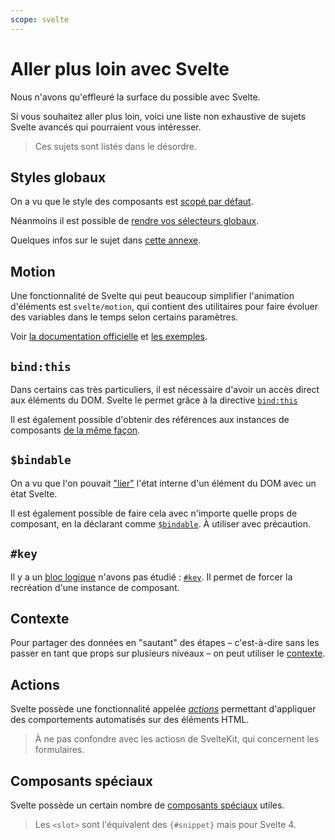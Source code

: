 ```yaml
---
scope: svelte
---
```


# Aller plus loin avec Svelte

Nous n'avons qu'effleuré la surface du possible avec Svelte.

Si vous souhaitez aller plus loin, voici une liste non exhaustive de sujets Svelte avancés qui
pourraient vous intéresser.

> Ces sujets sont listés dans le désordre.

## Styles globaux

On a vu que le style des composants est [scopé par
défaut](../03_svelte_components/01_syntax_basics.md).

Néanmoins il est possible de [rendre vos sélecteurs
globaux](https://svelte.dev/docs/svelte-components#style).

Quelques infos sur le sujet dans [cette annexe](../XX_global_styles.md).

## Motion

Une fonctionnalité de Svelte qui peut beaucoup simplifier l'animation d'éléments est
`svelte/motion`, qui contient des utilitaires pour faire évoluer des variables dans le temps selon
certains paramètres.

Voir [la documentation officielle](https://svelte.dev/docs/svelte-motion) et [les
exemples](https://learn.svelte.dev/tutorial/tweens).

## `bind:this`

Dans certains cas très particuliers, il est nécessaire d'avoir un accès direct aux éléments du DOM.
Svelte le permet grâce à la directive [`bind:this`](https://svelte.dev/docs/component-directives)

Il est également possible d'obtenir des références aux instances de composants [de la même
façon](https://svelte.dev/docs/component-directives#bind-this).

## `$bindable`

On a vu que l'on pouvait ["lier"](../09_bindings_and_co/01_form_elements.md) l'état interne d'un
élément du DOM avec un état Svelte.

Il est également possible de faire cela avec n'importe quelle props de composant, en la déclarant
comme [`$bindable`](https://svelte-5-preview.vercel.app/docs/runes#$bindable). À utiliser avec
précaution.

## `#key`

Il y a un [bloc logique](../03_svelte_components/02_logic_blocks.md) n'avons pas étudié :
[`#key`](https://svelte.dev/docs/logic-blocks#key). Il permet de forcer la recréation d'une instance
de composant.

## Contexte

Pour partager des données en "sautant" des étapes – c'est-à-dire sans les passer en tant que props
sur plusieurs niveaux – on peut utiliser le
[contexte](https://learn.svelte.dev/tutorial/context-api).

## Actions

Svelte possède une fonctionnalité appelée [_actions_](https://learn.svelte.dev/tutorial/actions)
permettant d'appliquer des comportements automatisés sur des éléments HTML.

> À ne pas confondre avec les actiosn de SvelteKit, qui concernent les formulaires.

## Composants spéciaux

Svelte possède un certain nombre de [composants spéciaux](https://svelte.dev/docs/special-elements)
utiles.

> Les `<slot>` sont l'équivalent des `{#snippet}` mais pour Svelte 4.
